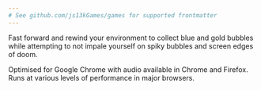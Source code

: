 ```yaml
---
# See github.com/js13kGames/games for supported frontmatter
---
```

Fast forward and rewind your environment to collect blue and gold bubbles while attempting to not impale yourself on spiky bubbles and screen edges of doom.

Optimised for Google Chrome with audio available in Chrome and Firefox. Runs at various levels of performance in major browsers.